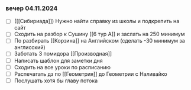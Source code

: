 ### вечер 04.11.2024
- [ ] ([[Сибириада]]) Нужно найти справку из школы и подкрепить на сайт
- [ ] Сходить на разбор к Сушину [[6 тур А]] и заслать на 250 минимум
- [ ] По разбирать [[Корзина]] на Английском (сделать -30 минимум за англисский)
- [ ] Заботать 3 помидора [[Производная]]
- [ ] Написать шаблон для заметки дня
- [ ] Сходить на все уроки по расписанию
- [ ] Распечатать дз по [[Геометрия]] до Геометрии с Наливайко
- [ ] Послушать хотя бы главу потока